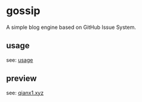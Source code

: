 # gossip

A simple blog engine based on GitHub Issue System.

## usage

see: [usage](./usage.md)

## preview

see: [qianx1.xyz](https://qianx1.xyz)
